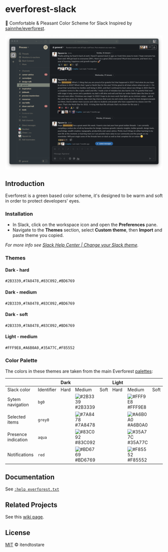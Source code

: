 # everforest-slack

🌲 Comfortable &amp; Pleasant Color Scheme for Slack Inspired by [sainnhe/everforest](https://github.com/sainnhe/everforest/).

![everforest-slack-png](./everforest-slack.png "Everforest theme for Slack")


## Introduction

Everforest is a green based color scheme, it's designed to be warm and soft in order to protect developers' eyes.

### Installation

- In Slack, click on the workspace icon and open the **Preferences** pane.
- Navigate to the **Themes** section, select **Custom theme**, then **Import** and paste theme you copied.

_For more info see [Slack Help Center | Change your Slack theme](https://slack.com/intl/en-gb/help/articles/205166337-Change-your-Slack-theme#import-your-legacy-theme)._


### Themes

#### Dark - hard

```
#2B3339,#7A8478,#83C092,#BD6769
```

#### Dark - medium

```
#2B3339,#7A8478,#83C092,#BD6769
```

#### Dark - soft

```
#2B3339,#7A8478,#83C092,#BD6769
```

#### Light - medium

```
#FFF9E8,#A6B0A0,#35A77C,#F85552
```

### Color Palette

The colors in these themes are taken from the main Everforest [palettes](https://github.com/sainnhe/everforest/blob/master/palette.md):


|                     |            | Dark |                                                                      |      | Light |        |      |
|---------------------|------------|------|----------------------------------------------------------------------|------|-------|--------|------|
| Slack color         | Identifier | Hard | Medium                                                               | Soft | Hard  | Medium | Soft |
| Sytem navigation    | `bg0`      |      | ![#2B3339](https://via.placeholder.com/16/2B3339/2B3339.png) #2B3339 |      |       | ![#FFF9E8](https://via.placeholder.com/16/FFF9E8/FFF9E8.png) #FFF9E8 |      |
| Selected items      | `grey0`    |      | ![#7A8478](https://via.placeholder.com/16/7A8478/7A8478.png) #7A8478 |      |       | ![#A6B0A0](https://via.placeholder.com/16/A6B0A0/A6B0A0.png) #A6B0A0       |      |
| Presence indication | `aqua`     |      | ![#83C092](https://via.placeholder.com/16/83C092/83C092.png) #83C092 |       |      | ![#35A77C](https://via.placeholder.com/16/35A77C/35A77C.png) #35A77C      |        |
| Notifications       | `red`      |      | ![#BD6769](https://via.placeholder.com/16/BD6769/BD6769.png) #BD6769 |       |      | ![#F85552](https://via.placeholder.com/16/F85552/F85552.png) #F85552      |        |


## Documentation

See [`:help everforest.txt`](https://github.com/sainnhe/everforest/blob/master/doc/everforest.txt)

## Related Projects

See this [wiki page](https://github.com/sainnhe/everforest/wiki).                                                                                           

## License

[MIT](./LICENSE) © itendtostare
